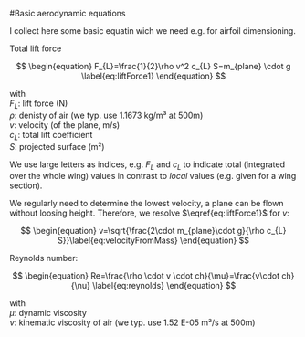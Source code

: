 #Basic aerodynamic equations

I collect here some basic equatin wich we need e.g. for airfoil dimensioning.

Total lift force

$$
\begin{equation}
F_{L}=\frac{1}{2}\rho v^2 c_{L} S=m_{plane} \cdot g  \label{eq:liftForce1}
\end{equation}
$$
 
with
<br>$F_{L}$: lift force (N)
<br>$\rho$: denisty of air (we typ. use 1.1673 kg/m³ at 500m)
<br>$v$: velocity (of the plane, m/s) 
<br>$c_{L}$: total lift coefficient
<br>$S$: projected surface (m²)

We use large letters as indices, e.g. $F_{L}$ and $c_{L}$ to indicate total (integrated over the whole wing) values in contrast to *local* values (e.g. given for a wing section).

We regularly need to determine the lowest velocity, a plane can be flown without loosing height. Therefore, we resolve $\eqref{eq:liftForce1}$ for $v$:

$$
\begin{equation}
v=\sqrt{\frac{2\cdot m_{plane}\cdot g}{\rho c_{L} S}}\label{eq:velocityFromMass}
\end{equation}
$$



Reynolds number:

$$
\begin{equation}
Re=\frac{\rho \cdot v \cdot ch}{\mu}=\frac{v\cdot ch}{\nu} \label{eq:reynolds}
\end{equation}
$$

with
<br>$\mu$: dynamic viscosity
<br>$\nu$: kinematic viscosity of air (we typ. use 1.52 E-05 m²/s at 500m)


[//]: # (What the f $\eqref{eq:sample}$ does it work?)
